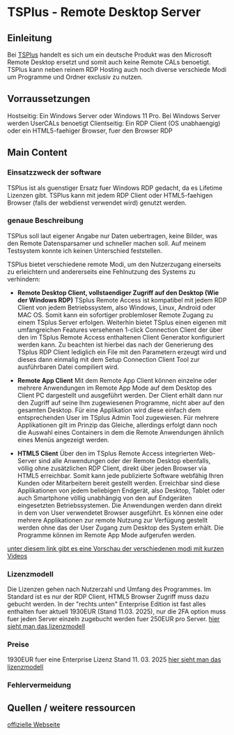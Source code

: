 # TSPlus - Remote Desktop Server

## Einleitung

Bei [TSPlus](https://terminalserviceplus.de) handelt es sich um ein deutsche Produkt was den Microsoft Remote Desktop ersetzt und somit auch keine Remote CALs benoetigt. TSPlus kann neben reinem RDP Hosting auch noch diverse verschiede Modi um Programme und Ordner exclusiv zu nutzen.

## Vorraussetzungen

Hostseitig: Ein Windows Server oder Windows 11 Pro. Bei Windows Server werden UserCALs benoetigt
Clientseitig: Ein RDP Client (OS unabhaengig) oder ein HTML5-faehiger Browser, fuer den Browser RDP

## Main Content

### Einsatzzweck der software

TSPlus ist als guenstiger Ersatz fuer Windows RDP gedacht, da es Lifetime Lizenzen gibt. TSPlus kann mit jedem RDP Client oder HTML5-faehigen Browser (falls der webdienst verwendet wird) genutzt werden.

### genaue Beschreibung

TSPlus soll laut eigener Angabe nur Daten uebertragen, keine Bilder, was den Remote Datensparsamer und schneller machen soll. Auf meinem Testsystem konnte ich keinen Unterschied feststellen.

TSPlus bietet verschiedene remote Modi, um den Nutzerzugang einerseits zu erleichtern und andererseits eine Fehlnutzung des Systems zu verhindern:
- **Remote Desktop Client, vollstaendiger Zugriff auf den Desktop (Wie der Windows RDP)** TSplus Remote Access ist kompatibel mit jedem RDP Client von jedem Betriebssystem, also Windows, Linux, Android oder MAC OS. Somit kann ein sofortiger problemloser Remote Zugang zu einem TSplus Server erfolgen.
Weiterhin bietet TSplus einen eigenen mit umfangreichen Features versehenen 1-click Connection Client der über den im TSplus Remote Access enthaltenen Client Generator konfiguriert werden kann.
Zu beachten ist hierbei das nach der Generierung des TSplus RDP Client lediglich ein File mit den Parametern erzeugt wird und dieses dann einmalig mit dem Setup Connection Client Tool zur ausführbaren Datei compiliert wird.

- **Remote App Client** Mit dem Remote App Client können einzelne oder mehrere Anwendungen im Remote App Mode auf dem Desktop des Client PC dargestellt und ausgeführt werden. Der Client erhält dann nur den Zugriff auf seine Ihm zugewiesenen Programme, nicht aber auf den gesamten Desktop.
Für eine Applikation wird diese einfach dem entsprechenden User im TSplus Admin Tool zugewiesen. Für mehrere Applikationen gilt im Prinzip das Gleiche, allerdings erfolgt dann noch die Auswahl eines Containers in dem die Remote Anwendungen ähnlich eines Menüs angezeigt werden.

- **HTML5 Client** Über den im TSplus Remote Access integrierten Web-Server sind alle Anwendungen oder der Remote Desktop ebenfalls, völlig ohne zusätzlichen RDP Client, direkt über jeden Browser via HTML5 erreichbar. Somit kann jede publizierte Software webfähig Ihren Kunden oder Mitarbeitern bereit gestellt werden.
Erreichbar sind diese Applikationen von jedem beliebigen Endgerät, also Desktop, Tablet oder auch Smartphone völlig unabhängig von den auf Endgeräten eingesetzten Betriebssystemen. Die Anwendungen werden dann direkt in dem von User verwendetet Browser ausgeführt.
Es können eine oder mehrere Applikationen zur remote Nutzung zur Verfügung gestellt werden ohne das der User Zugang zum Desktop des System erhält. Die Programme können im Remote App Mode aufgerufen werden.

[unter diesem link gibt es eine Vorschau der verschiedenen modi mit kurzen Videos](https://terminalserviceplus.de/tsplus/remote-access-features/#rdesktop)


### Lizenzmodell

Die Lizenzen gehen nach Nutzerzahl und Umfang des Programmes. Im Standard ist es nur der RDP Client, HTML5 Browser Zugriff muss dazu gebucht werden. In der "rechts unten" Enterprise Edition ist fast alles enthalten fuer aktuell 1930EUR (Stand 11.03. 2025), nur die 2FA option muss fuer jeden Server einzeln zugebucht werden fuer 250EUR pro Server.
[hier sieht man das lizenzmodell](https://terminalserviceplus.de/preise/) 

### Preise

1930EUR fuer eine Enterprise Lizenz Stand 11. 03. 2025
[hier sieht man das lizenzmodell](https://terminalserviceplus.de/preise/) 


### Fehlervermeidung

## Quellen / weitere ressourcen 

[offizielle Webseite](https://terminalserviceplus.de)
